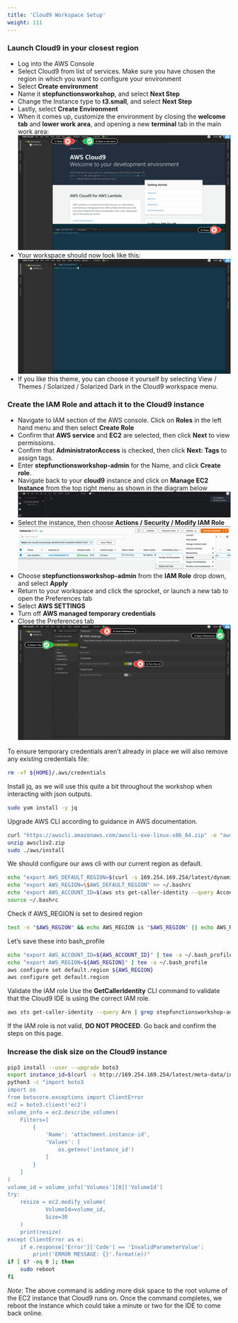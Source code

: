```yaml
---
title: 'Cloud9 Workspace Setup'
weight: 111
---
```


### Launch Cloud9 in your closest region

- Log into the AWS Console
- Select Cloud9 from list of services. Make sure you have chosen the region in which you want to configure your environment
- Select **Create environment**
- Name it **stepfunctionsworkshop**, and select **Next Step**
- Change the Instance type to **t3.small**, and select **Next Step**
- Lastly, select **Create Environment**
- When it comes up, customize the environment by closing the **welcome tab** and **lower work area**, and opening a new **terminal** tab in the main work area:
  ![Cloud9 Before](/static/img/setup/c9before.png)
- Your workspace should now look like this:
  ![Cloud9 After](/static/img/setup/c9after.png)
- If you like this theme, you can choose it yourself by selecting View / Themes / Solarized / Solarized Dark in the Cloud9 workspace menu.

### Create the IAM Role and attach it to the Cloud9 instance

- Navigate to IAM section of the AWS console. Click on **Roles** in the left hand menu and then select **Create Role**
- Confirm that **AWS service** and **EC2** are selected, then click **Next** to view permissions.
- Confirm that **AdministratorAccess** is checked, then click **Next: Tags** to assign tags.
- Enter **stepfunctionsworkshop-admin** for the Name, and click **Create role**.
- Navigate back to your **cloud9** instance and click on **Manage EC2 Instance** from the top right menu as shown in the diagram below
  ![Cloud9 manage](/static/img/setup/c9manageinstance.png)
- Select the instance, then choose **Actions / Security / Modify IAM Role**
  ![Cloud9 instance role](/static/img/setup/c9instancerole.png)
- Choose **stepfunctionsworkshop-admin** from the **IAM Role** drop down, and select **Apply**
- Return to your workspace and click the sprocket, or launch a new tab to open the Preferences tab
- Select **AWS SETTINGS**
- Turn off **AWS managed temporary credentials**
- Close the Preferences tab
  ![Cloud9 aws settings](/static/img/setup/c9disableiam.png)

To ensure temporary credentials aren’t already in place we will also remove any existing credentials file:

```bash
rm -vf ${HOME}/.aws/credentials
```

Install jq, as we will use this quite a bit throughout the workshop when interacting with json outputs.

```bash
sudo yum install -y jq
```

Upgrade AWS CLI according to guidance in AWS documentation.

```bash
curl "https://awscli.amazonaws.com/awscli-exe-linux-x86_64.zip" -o "awscliv2.zip"
unzip awscliv2.zip
sudo ./aws/install
```

We should configure our aws cli with our current region as default.

```bash
echo "export AWS_DEFAULT_REGION=$(curl -s 169.254.169.254/latest/dynamic/instance-identity/document | jq -r .region)" >> ~/.bashrc
echo "export AWS_REGION=\$AWS_DEFAULT_REGION" >> ~/.bashrc
echo "export AWS_ACCOUNT_ID=$(aws sts get-caller-identity --query Account --output text)" >> ~/.bashrc
source ~/.bashrc
```

Check if AWS_REGION is set to desired region

```bash
test -n "$AWS_REGION" && echo AWS_REGION is "$AWS_REGION" || echo AWS_REGION is not set
```

Let’s save these into bash_profile

```bash
echo "export AWS_ACCOUNT_ID=${AWS_ACCOUNT_ID}" | tee -a ~/.bash_profile
echo "export AWS_REGION=${AWS_REGION}" | tee -a ~/.bash_profile
aws configure set default.region ${AWS_REGION}
aws configure get default.region
```

Validate the IAM role
Use the **GetCallerIdentity** CLI command to validate that the Cloud9 IDE is using the correct IAM role.

```bash
aws sts get-caller-identity --query Arn | grep stepfunctionsworkshop-admin -q && echo "IAM role valid" || echo "IAM role NOT valid"
```

If the IAM role is not valid, **DO NOT PROCEED**. Go back and confirm the steps on this page.

### Increase the disk size on the Cloud9 instance

```bash
pip3 install --user --upgrade boto3
export instance_id=$(curl -s http://169.254.169.254/latest/meta-data/instance-id)
python3 -c "import boto3
import os
from botocore.exceptions import ClientError
ec2 = boto3.client('ec2')
volume_info = ec2.describe_volumes(
    Filters=[
        {
            'Name': 'attachment.instance-id',
            'Values': [
                os.getenv('instance_id')
            ]
        }
    ]
)
volume_id = volume_info['Volumes'][0]['VolumeId']
try:
    resize = ec2.modify_volume(
            VolumeId=volume_id,
            Size=30
    )
    print(resize)
except ClientError as e:
    if e.response['Error']['Code'] == 'InvalidParameterValue':
        print('ERROR MESSAGE: {}'.format(e))"
if [ $? -eq 0 ]; then
    sudo reboot
fi
```

_Note_: The above command is adding more disk space to the root volume of the EC2 instance that Cloud9 runs on. Once the command completes, we reboot the instance which could take a minute or two for the IDE to come back online.
